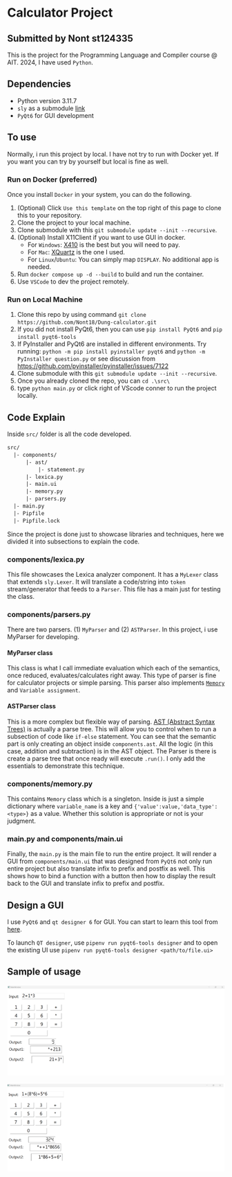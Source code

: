 # Calculator Project

## Submitted by Nont st124335

This is the project for the Programming Language and Compiler course @ AIT. 
2024, I have used `Python`.

## Dependencies
- Python version 3.11.7
- `sly` as a submodule [link](https://github.com/dabeaz/sly)
- `PyQt6` for GUI development

## To use

Normally, i run this project by local. I have not try to run with Docker yet. 
If you want you can try by yourself but local is fine as well.

### Run on Docker (preferred)

Once you install `Docker` in your system, you can do the following.

1. (Optional) Click `Use this template` on the top right of this page to clone this to your repository.
2. Clone the project to your local machine.
3. Clone submodule with this `git submodule update --init --recursive`.
4. (Optional) Install X11Client if you want to use GUI in docker. 
   - For `Windows`: [X410](https://x410.dev) is the best but you will need to pay. 
   - For `Mac`: [XQuartz](https://www.xquartz.org) is the one I used. 
   - For `Linux`/`Ubuntu`: You can simply map `DISPLAY`. No additional app is needed.
5. Run `docker compose up -d --build` to build and run the container.
6. Use `VSCode` to dev the project remotely.

### Run on Local Machine

1. Clone this repo by using command `git clone https://github.com/Nont18/Dung-calculator.git`        
2. If you did not install PyQt6, then you can use `pip install PyQt6` and `pip install pyqt6-tools`          
3. If PyInstaller and PyQt6 are installed in different environments. Try running: `python -m pip install pyinstaller pyqt6` and `python -m PyInstaller question.py` or see discussion from https://github.com/pyinstaller/pyinstaller/issues/7122    
4. Clone submodule with this `git submodule update --init --recursive`.      
5. Once you already cloned the repo, you can `cd .\src\`       
6. type `python main.py` or click right of VScode conner to run the project locally.    


## Code Explain

Inside `src/` folder is all the code developed.

```txt
src/
  |- components/
      |- ast/
          |- statement.py
      |- lexica.py
      |- main.ui
      |- memory.py
      |- parsers.py
  |- main.py
  |- Pipfile
  |- Pipfile.lock
```

Since the project is done just to showcase libraries and techniques, here we divided it into subsections to explain the code.

### components/lexica.py

This file showcases the Lexica analyzer component. It has a `MyLexer` class that extends `sly.Lexer`.
It will translate a code/string into `token` stream/generator that feeds to a `Parser`.
This file has a main just for testing the class.

### components/parsers.py

There are two parsers.
(1) `MyParser` and (2) `ASTParser`. In this project, i use MyParser for developing.

#### MyParser class

This class is what I call immediate evaluation which each of the semantics, once reduced, evaluates/calculates right away.
This type of parser is fine for calculator projects or simple parsing.
This parser also implements [`Memory`](#componentsmemorypy) and `Variable assignment`. 


#### ASTParser class

This is a more complex but flexible way of parsing.
[AST (Abstract Syntax Trees)](https://en.wikipedia.org/wiki/Abstract_syntax_tree) is actually a parse tree.
This will allow you to control when to run a subsection of code like `if-else` statement.
You can see that the semantic part is only creating an object inside `components.ast`.
All the logic (in this case, addition and subtraction) is in the AST object.
The Parser is there is create a parse tree that once ready will execute `.run()`. 
I only add the essentials to demonstrate this technique.

### components/memory.py

This contains `Memory` class which is a singleton.
Inside is just a simple dictionary where `variable_name` is a key and `{'value':value,'data_type':<type>}` as a value.
Whether this solution is appropriate or not is your judgment.


### main.py and components/main.ui

Finally, the `main.py` is the main file to run the entire project.
It will render a GUI from `components/main.ui` that was designed from `PyQt6`
not only run entire project but also translate infix to prefix and postfix as well.
This shows how to bind a function with a button then how to display the result back to the GUI and
translate infix to prefix and postfix.

## Design a GUI

I use `PyQt6` and `qt designer 6` for GUI.
You can start to learn this tool from [here](https://www.pythonguis.com/tutorials/pyqt6-first-steps-qt-designer/#:~:text=To%20load%20.,a%20fully%2Dfunctional%20PyQt6%20object).

To launch `QT designer`, use `pipenv run pyqt6-tools designer` and to open the existing UI use `pipenv run pyqt6-tools designer <path/to/file.ui>`

## Sample of usage

![alt text](image.png)

![!\[alt text\](image-2.png)](imag/Capture1.PNG)